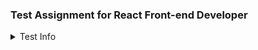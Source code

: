 ### Test Assignment for React Front-end Developer

<details><summary>Test Info</summary>
Please complete the test task which is described by the link below: https://test.vmarmysh.com/user/demo
api: https://test.vmarmysh.com/swagger/user.html
You need to use existing swagger to learn server API. After that, set a unique tree name for your own tree, for example GUID, so the candidates can do the task simultaneously. Create your own version of editable tree similar to the provided demo, add popup windows with edit and create functionalities, make sure that it can be responsive.
Upload your code to Git Hub and send us the link.
</details>